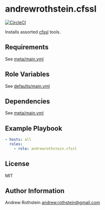 andrewrothstein.cfssl
=====================
[![CircleCI](https://circleci.com/gh/andrewrothstein/ansible-cfssl.svg?style=svg)](https://circleci.com/gh/andrewrothstein/ansible-cfssl)

Installs assorted [cfssl](https://github.com/cloudflare/cfssl) tools.

Requirements
------------

See [meta/main.yml](meta/main.yml)

Role Variables
--------------

See [defaults/main.yml](defaults/main.yml)

Dependencies
------------

See [meta/main.yml](meta/main.yml)

Example Playbook
----------------

```yml
- hosts: all
  roles:
    - role: andrewrothstein.cfssl
```

License
-------

MIT

Author Information
------------------

Andrew Rothstein <andrew.rothstein@gmail.com>
